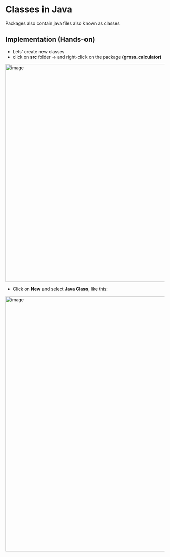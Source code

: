 # Classes in Java
Packages also contain java files also known as classes

## Implementation (Hands-on)
- Lets' create new classes
- click on **src** folder -> and right-click on the package **(gross_calculator)**
<img width="686" alt="image" src="https://user-images.githubusercontent.com/63767834/213870593-2edf468c-ac9a-4f73-9d9b-c70442e342aa.png">

- Click on **New** and select **Java Class**, like this:
<img width="805" alt="image" src="https://user-images.githubusercontent.com/63767834/213870720-437b4113-3490-4b85-83cc-32dc56fec8d5.png">

